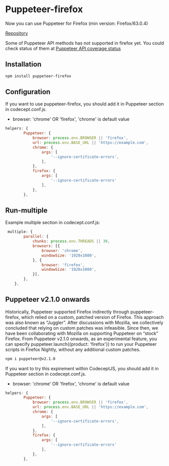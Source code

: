# Puppeteer-firefox

Now you can use Puppeteer for Firefox (min version: Firefox/63.0.4)

[Repository](https://github.com/GoogleChrome/puppeteer/tree/master/experimental/puppeteer-firefox)

Some of Puppeteer API methods has not supported in firefox yet. You could check status of them at [Puppeteer API coverage status](https://aslushnikov.github.io/ispuppeteerfirefoxready/)

## Installation

```sh
npm install puppeteer-firefox
```

## Configuration

If you want to use puppeteer-firefox, you should add it in Puppeteer section in codecept.conf.js.

- browser: 'chrome' OR 'firefox', 'chrome' is default value

```js
helpers: {
        Puppeteer: {
            browser: process.env.BROWSER || 'firefox',
            url: process.env.BASE_URL || 'https://example.com',
            chrome: {
                args: [
                    '--ignore-certificate-errors',
                ],
            },
            firefox: {
                args: [
                    '--ignore-certificate-errors'
                ],
            },
        },
```

## Run-multiple

Example multiple section in codecept.conf.js:

```js
 multiple: {
        parallel: {
            chunks: process.env.THREADS || 30,
            browsers: [{
                browser: 'chrome',
                windowSize: '1920x1080',
            }, {
                browser: 'firefox',
                windowSize: '1920x1080',
            }],
        },
    },
```

## Puppeteer v2.1.0 onwards

Historically, Puppeteer supported Firefox indirectly through puppeteer-firefox, which relied on a custom, patched version of Firefox. This approach was also known as “Juggler”. After discussions with Mozilla, we collectively concluded that relying on custom patches was infeasible. Since then, we have been collaborating with Mozilla on supporting Puppeteer on “stock” Firefox. From Puppeteer v2.1.0 onwards, as an experimental feature, you can specify puppeteer.launch({product: 'firefox'}) to run your Puppeteer scripts in Firefox Nightly, without any additional custom patches.

```sh
npm i puppeteer@v2.1.0
```

If you want to try this expirement within CodeceptJS, you should add it in Puppeteer section in codecept.conf.js.

- browser: 'chrome' OR 'firefox', 'chrome' is default value

```js
helpers: {
        Puppeteer: {
            browser: process.env.BROWSER || 'firefox',
            url: process.env.BASE_URL || 'https://example.com',
            chrome: {
                args: [
                    '--ignore-certificate-errors',
                ],
            },
            firefox: {
                args: [
                    '--ignore-certificate-errors'
                ],
            },
        },
```
